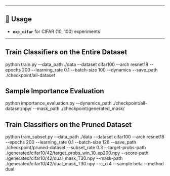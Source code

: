 
---
## 🚀 Usage  
- **`exp_cifar`** for CIFAR (10, 100) experiments  

---
## Train Classifiers on the Entire Dataset
python train.py --data_path ./data --dataset cifar100 --arch resnet18 --epochs 200 --learning_rate 0.1 --batch-size 100 --dynamics --save_path ./checkpoint/all-dataset

## Sample Importance Evaluation
python importance_evaluation.py --dynamics_path ./checkpoint/all-dataset/npy/ --mask_path ./checkpoint/generated_mask/

## Train Classifiers on the Pruned Dataset
python train_subset.py --data_path ./data --dataset cifar100 --arch resnet18 --epochs 200 --learning_rate 0.1 --batch-size 128 --save_path ./checkpoint/pruned-dataset --subset_rate 0.3  --target-probs-path ./generated/cifar10/42/target_probs_win_10_ep200.npy --score-path ./generated/cifar10/42/dual_mask_T30.npy --mask-path ./generated/cifar10/42/dual_mask_T30.npy --c_d 4 --sample beta --method dual

